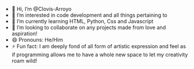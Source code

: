 - 👋 Hi, I’m @Clovis-Arroyo
- 👀 I’m interested in code development and all things pertaining to
- 🌱 I’m currently learning HTML, Python, Css and Javascript
- 💞️ I’m looking to collaborate on any projects made from love and aspiration!
- 😄 Pronouns: He/Him
- ⚡ Fun fact: I am deeply fond of all form of artistic expression and feel as if programming allows me to have a whole new space to let my creativity roam wild!


